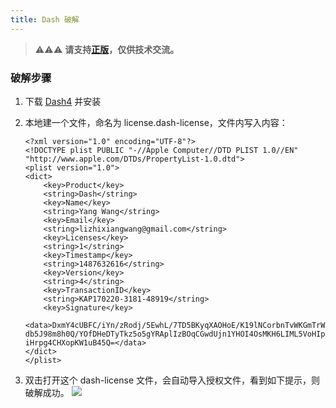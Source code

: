 ```yaml
---
title: Dash 破解
---
```


> ⚠️⚠️⚠️ **请支持[正版](https://kapeli.com/dash)，仅供技术交流。**

### 破解步骤

1. 下载 [Dash4](https://singapore.kapeli.com/downloads/v4/Dash.zip) 并安装

2. 本地建一个文件，命名为 license.dash-license，文件内写入内容：

   ```
   <?xml version="1.0" encoding="UTF-8"?>
   <!DOCTYPE plist PUBLIC "-//Apple Computer//DTD PLIST 1.0//EN" "http://www.apple.com/DTDs/PropertyList-1.0.dtd">
   <plist version="1.0">
   <dict>
       <key>Product</key>
       <string>Dash</string>
       <key>Name</key>
       <string>Yang Wang</string>
       <key>Email</key>
       <string>lizhixiangwang@gmail.com</string>
       <key>Licenses</key>
       <string>1</string>
       <key>Timestamp</key>
       <string>1487632616</string>
       <key>Version</key>
       <string>4</string>
       <key>TransactionID</key>
       <string>KAP170220-3181-48919</string>
       <key>Signature</key>
      <data>DxmY4cUBFC/iYn/zRodj/5EwhL/7TD5BKyqXAOHoE/K19lNCorbnTvWKGmTrWJC242/mT8DJ7Zod
   db5J98m8h0Q/YOfDHeDTyTkz5o5gYRAplIzBOqCGwdUjn1YHOI4OsMKH6LIML5VoHIpkxAOQwmmH
   iHrpg4CHXopKW1uB45Q=</data>
   </dict>
   </plist>
   ```
3. 双击打开这个 dash-license 文件，会自动导入授权文件，看到如下提示，则破解成功。
   ![](licensed.png)
   
